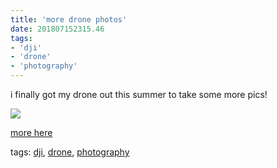 ```yaml
---
title: 'more drone photos'
date: 201807152315.46
tags:
- 'dji'
- 'drone'
- 'photography'
---
```


i finally got my drone out this summer to take some more pics!

![](https://bhh.sh/pub/photos/drone/DJI_0097.thumb.jpg)

[more here](https://bhh.sh/pub/photos/drone/)

tags: [dji](tag_dji.html), [drone](tag_drone.html),
[photography](tag_photography.html)
